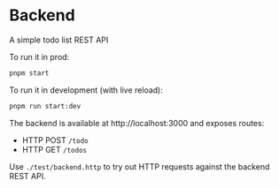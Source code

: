 # Backend

A simple todo list REST API

To run it in prod:

```bash
pnpm start
```

To run it in development (with live reload):

```bash
pnpm run start:dev
```

The backend is available at http://localhost:3000 and exposes routes:
- HTTP POST `/todo`
- HTTP GET `/todos`

Use `./test/backend.http` to try out HTTP requests against the backend REST API.

